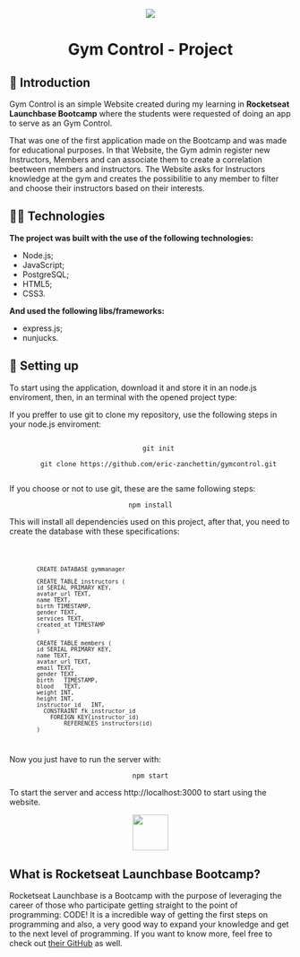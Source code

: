 <p align="center">
  <img width="auto" height="auto" src="https://i.imgur.com/omHBxjO.png" />
</p>
<h1 align="center">Gym Control - Project</h1>
<h2>📜 Introduction</h2>
<p>Gym Control is an simple Website created during my learning in <b>Rocketseat Launchbase Bootcamp</b> where the students 
were requested of doing an app to serve as an Gym Control.</p>
<p>That was one of the first application made on the Bootcamp and was made for educational purposes. In that Website, the Gym admin register new Instructors, Members and
can associate them to create a correlation beetween members and instructors. The Website asks for Instructors knowledge at the gym and creates the possibilitie to any member to filter and
choose their instructors based on their interests.</p>
<h2>👨‍💻 Technologies</h2>
<p><b>The project was built with the use of the following technologies:</b></p>
<ul>
  <li>Node.js;</li>
  <li>JavaScript;</li>
  <li>PostgreSQL;</li>
  <li>HTML5;</li>
  <li>CSS3.</li>
</ul>
<p><b>And used the following libs/frameworks:</b></p>
<ul>
  <li>express.js;</li>
  <li>nunjucks.</li>
</ul>
<h2>🚀 Setting up</h2>
<p>To start using the application, download it and store it in an node.js enviroment, then, in an terminal with the opened project type:</p>
<p>If you preffer to use git to clone my repository, use the following steps in your node.js enviroment:</p>
<div align="center">
  <code width="900px">
    git init
  </code>
  <code width="900px">
    git clone https://github.com/eric-zanchettin/gymcontrol.git
  </code>
</div>
<p>If you choose or not to use git, these are the same following steps:</p>
<div align="center">
  <code width="900px">npm install</code>
</div>
<p>This will install all dependencies used on this project, after that, you need to create the database with these specifications:</p>
<code>
            
            CREATE DATABASE gymmanager
            
            CREATE TABLE instructors (
            id SERIAL PRIMARY KEY,
            avatar_url TEXT,
            name TEXT,
           	birth TIMESTAMP,
            gender TEXT,
            services TEXT,
            created_at TIMESTAMP
            )
      
            CREATE TABLE members (
            id SERIAL PRIMARY KEY,
            name TEXT,
            avatar_url TEXT,
            email TEXT,
            gender TEXT,
            birth	TIMESTAMP,
            blood	TEXT,
            weight INT,
            height INT,
            instructor_id	INT,
              CONSTRAINT fk_instructor_id
              	FOREIGN KEY(instructor_id)
              		REFERENCES instructors(id)
            )
</code>
<p>Now you just have to run the server with:</p>
<div align="center">
  <code width="900px">npm start</code>
</div>
<p>To start the server and access http://localhost:3000 to start using the website.</p>
<p align="center">
  <img width="64" height="auto" src="https://i.imgur.com/1BZZqy0.png" />
</p>
<h2>What is <b>Rocketseat Launchbase Bootcamp?</b></h2>
<p>Rocketseat Launchbase is a Bootcamp with the purpose of leveraging the career of those who participate getting straight to the point of programming: CODE!
It is a incredible way of getting the first steps on programming and also, a very good way to expand your knowledge and get to the next level of programming. If you want to know more, feel free to check out <a href="https://github.com/Rocketseat">their GitHub</a> as well.</p>
